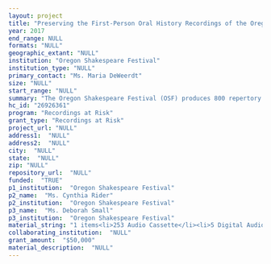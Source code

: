```yaml
--- 
layout: project 
title: "Preserving the First-Person Oral History Recordings of the Oregon Shakespeare Festival"
year: 2017
end_range: NULL
formats: "NULL"
geographic_extant: "NULL"
institution: "Oregon Shakespeare Festival"
institution_type: "NULL"
primary_contact: "Ms. Maria DeWeerdt"
size: "NULL"
start_range: "NULL"
summary: "The Oregon Shakespeare Festival (OSF) produces 800 repertory performances of 11 plays for 400,000 ticketholders annually. OSF’s Archives is one of the country’s only organization-based theatrical archives and is a full-fledged research center with a wide audiovisual collection readily available for education, research and public programming. Under a Recordings at Risk grant, OSF proposes a 12-month project to digitize 388 recordings of first-person oral histories, interviews, meetings and lectures documenting the history of OSF from its founding in 1935 to present. Facilitating, recording and collecting personal testimony has created a broad yet cohesive collection of oral histories and interviews by founders, artists and innovators, which are documented in an extensive but rapidly deteriorating audiovisual collection. OSF’s Archives’ recordings hold essential insights into the history of theatre in America, America’s appetite for theatre, Shakespeare in performance and the impact the Shakespearean festival tradition has nationally and in individual American communities."
hc_id: "26926361"
program: "Recordings at Risk"
grant_type: "Recordings at Risk"
project_url: "NULL"
address1:  "NULL"
address2:  "NULL"
city:  "NULL"
state:  "NULL"
zip: "NULL"
repository_url:  "NULL"
funded:  "TRUE"
p1_institution:  "Oregon Shakespeare Festival"
p2_name:  "Ms. Cynthia Rider"
p2_institution:  "Oregon Shakespeare Festival"
p3_name:  "Ms. Deborah Small"
p3_institution:  "Oregon Shakespeare Festival"
material_string: "1 items<li>253 Audio Cassette</li><li>5 Digital Audio Tape (Dat)</li><li>58 Audio Cassette</li><li>20 Open Reel Audio Tape</li><li>1 U Matic</li><li>27 Vhs</li>"
collaborating_institution:  "NULL"
grant_amount:  "$50,000"
material_description:  "NULL"
---
```

